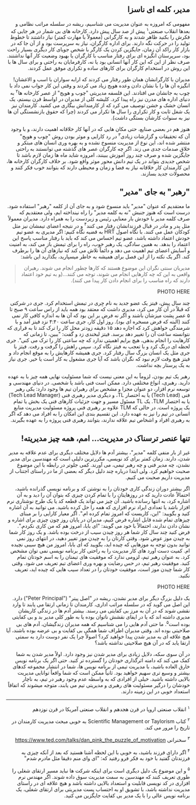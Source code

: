 <div dir="rtl">

## مدیر، کلمه ای ناسزا

مفهومی که امروزه به عنوان مدیریت می شناسیم، ریشه در سلسله مراتب نظامی و بعدها انقلاب صنعتی<sup>۱</sup> پیش از صد سال پیش دارد. کارخانه های بی شمار در هر جایی که فکرش را بکنید ظاهر شدند و به کارگرانی (معمولاً با مهارت کمتر) نیاز داشتند تا خطوط تولید را در حرکت نگه دارند. برای اداره کارگران، نیاز به سرپرست بود و از آن جا که در بازار کار راکد آن زمان، جایگزین کردن یک کارگر با شخص جویای کار دیگری بسیار راحت بود، سرپرستان انگیزه ای برای رفتار مناسب با کارگران یا بهبود وضعیت کار آنها نداشتند. صرف نظر از این که این کار آنها انسانی بود یا نه، کارفرمایان به راحتی و برای سال ها با این روش در استخدام کارگران برای کارهای ساده و تکراری موفق عمل کردند. 

مدیران با کارگرانشان همان طور رفتار می کردند که ارابه سواران با اسب و الاغشان! انگیزه آن ها را با نشان دادن وعده هویج زیاد می کردند و وقتی این کار جواب نمی داد با چوب به جانشان می افتادند. این فلسفه مدیریتی "چوب و هویج" از عصر کارخانه ها<sup>۲</sup> به دنیای اداره های مدرن نیز راه پیدا کرد. کلیشه کلی از مدیران در اواسط قرن بیستم، یک انسان خشک و خشن توصیف می کرد که از کارمندانش بیگاری می کشید. کارمندان نیز یک شغل ثابت و کار تکراری را سال ها تکرار می کردند (چرا که حقوق بازنشستگی آن ها نیز به سنوات کارشان بستگی داشت). 

هنوز هم در بعضی صنایع، حتی مکان هایی که در آنها کار خلاقانه اهمیت دارند، و با وجود آن که تحقیقات و گزارشات زیادی<sup>۳</sup> در رد کارایی و موثر بودن روش "چوب و هویج" منتشر شده اند، این نوع از مدیریت منسوخ نشده و به بهره وری انسان های مبتکر و خلاق صدمات جدی می زند. اگر چه کارگران عصر های گذشته می توانستند به راحتی جایگزین شده و صرف چند روز آموزش ببینند، امروزه شاید ماه ها زمان لازم باشد تا شخص جدیدی بتواند در یک تیم دانش محور موثر واقع شود. بر خلاف کارگران کارخانه ها، این کارمندان کار خلاقانه نیاز به فضا و زمان و محیطی دارند که بتوانند خوب فکر کنند و محصولات جدید بسازند. 


## "رهبر" به جای "مدیر"

ما معتقدیم که عنوان "مدیر" باید منسوخ شود و به جای آن از کلمه "رهبر" استفاده شود. درست است که هنوز جنبش "نه به کلمه مدیر" را راه نینداخته ایم، ولی معتقدیم که صرف کلمه مدیر با خودش بار معنایی رئیس و زیردست را به همراه دارد. مدیران معمولاً مثل پدر و مادر در قبال فرزندانشان رفتار می کنند<sup>۴</sup> و در نتیجه اعضای تیمشان نیز مثل کودکان عمل می کنند. با نگاه اصول HRT به قضیه نگاه کنیم: اگر مدیری به عضو تیم خودش اعتماد داشته باشد، عضو تیم احساس می کند که باید با رفتار مناسب پاسخ این اعتماد را بدهد. به همین سادگی. یک رهبر خوب، راه را برای تیمش باز می کند، به امنیت و آسایش اعضای تیم اهمیت می دهد و دائماً تلاش می کند که نیازهای آن ها را برطرف کند. اگر یک نکته را از این فصل برای همیشه به خاطر میسپارید، بگذارید این باشد: 

> مدیریان سنتی نگران این موضوع هستند که کارها چطور انجام می شوند. رهبران واقعی به این که چه کارهایی انجام می شوند، توجه می کنند…(و به تیم خود اعتماد دارند که راه مناسب را برای انجام دادن کار پیدا می کنند). 

PHOTO HERE 

چند سال پیش، فیتز یک عضو جدید به نام جِری در تیمش استخدام کرد. جری در شرکتی که قبلاً در آن کار می کرد، مدیری داشت که معتقد بود همه باید از راس ساعت ۹ صبح تا ۵ عصر پشت میزشان باشند و اگر نه فرض بر این بود که آن ها به اندازه کافی کار نمی کنند (البته که فرض مسخره ای بود). روز اول کار، جری ساعت ۴:۴۰ نزد فیتز آمد و با شرمندگی خواهش کرد که اجازه دهد ۱۵ دقیقه زودتر محل کار را ترک کند تا به قراری که نتوانسته ساعت آن را تغییر دهد برسد. فیتز لبخندی زد و گفت: "ببین، تا زمانی که کارهایت را انجام بدهی، هیچ برایم اهمیتی ندارد که چه ساعتی کار را ترک می کنی". جری لحظه ای درنگ کرد و با تعجب به فیتز نگاه کرد. سپس راهش را گرفت و رفت. فیتز با جری مثل یک انسان بزرگ سال رفتار کرد. جری همیشه کارهایش را به موقع انجام داد و فیتز هیچ وقت لازم نبود که نگران باشد که آیا جری مشغول به کار است یا خیر. جری نیاز به یک پرستار بچه نداشت. 

رهبر یک تیم بودن، لزوماً به این معنی نیست که شما مسئولیت نهایی همه چیز با به عهده دارید. رهبری، انواع مختلفی دارد. ممکن است فنی باشد یا شخصی. در دنیای مهندسی و توسعه نرم افزار، دو عنوان مجزا و مشخص برای رهبران تیم ها وجود دارد: یکی رهبر فنی (Tech Lead) یا به اختصار TL، و دیگری مدیر رهبری فنی (Tech Lead Manager) یا به اختصار TLM. یک TL مسئول مسیر و جهت جزئیات کارهای فنی یک بخش یا تمام یک پروژه است. در حالی که TLM علاوه بر رهبری فنی پروژه مسئولیت مدیریت منابع انسانی در تیم را نیز به عهده دارد. این تقسیم بندی این امکان را به افراد می دهد که اگر به رهبری افراد و اشخاص تیم علاقه ندارند، بتوانند رهبری فنی پروژه را به عهده بگیرند. 

## تنها عنصر ترسناک در مدیریت… امم، همه چیز مدیریته! 

غیر از بار منفی کلمه "مدیر"، بیشتر آدم ها دلایل مختلف دیگری برای عدم علاقه به مدیر شدن، دارند. زمان کمتر برای کد نویسی، مکررترین دلیلی است که مهندسین برای مدیر نشدن، چه مدیر فنی و چه رهبر تیمی، می آورند. کمی جلوتر در رابطه با این موضوع صحبت خواهیم کرد. ولی ابتدا درباره چند دلیل دیگر که بعضی از ما در راستای اجتناب از مدیریت داریم صحبت می کنیم. 

اگر بیشتر دوران زندگی کاری خودتان را به نوشتن کد و برنامه نویسی گذرانده باشید، احتمالاً عادت دارید که در روزهایتان را با تمام کردن چیزی که بتوان آن را دید و به آن اشاره کرد، به انتها رسانده باشید. آن چیز می تواند یک قطعه کد یا یک طرح نوشتاری نرم افزار باشد یا تعدادی ایراد نرم افزاری که همه را حل کرده باشید. می توانید به آن اشاره کنید و بگویید: "این، کاریست که امروز تمام کرده ام.". اگر معیار کارایی را بر مبنای چیزهای تمام شده قابل اشاره فرض کنیم، مدیران در پایان روز چون چیزی برای اشاره و نشان دادن ندارند، احتمالاً با خود می گویند: "ای بابا، امروز هم که من کاری نکردم.". فرض کنید چند سال کار شما هر روز چیدن سیب از درخت بوده باشد. و یک روز کار شما به چیدن موز عوض شود. وقتی کارتان را به چیدن موز تغییر دهید، در انتهای روز نمی توانید بدون توجه به موزهایی که چیده اید، بگویید که ای بابا، امروز من هیچ سیبی نچیده ام. کمیت دست آورد های کار مدیریت را به راحتی کار برنامه نویسی نمی توان مشخص کرد. به عنوان رهبر تیم، لزومی ندارد که موفقیت های تیمتان را به اسم خودتان تمام کنید. موفقیت رهبر تیم، در حس رضایت و بهره وری اعضای تیم تعریف می شود. وقتی کار شما چیدن موز است، موفقیت خودتان را در تعداد سیب هایی که چیده اید، تعریف نکنید. 

PHOTO HERE

یک دلیل بزرگ دیگر برای مدیر نشدن، ریشه در "اصل پیتر" ("Peter Principal") دارد. این اصل می گوید که در سلسله مراتب اداری، کارمندان تا زمانی ارتقا می یابند تا وارد نقشی شوند که در آن به مرز بی کفایتی می رسند. بیشتر آدم ها در زندگی کاریشان مدیری داشته اند که یا در ایفای نقشش ناتوان بوده یا به طور کلی مدیر بد و بی کفایتی بوده است<sup>۵</sup>. ما حتی آدم هایی را می شناسیم که همه مدیران زندگیشان، آدم های بی صلاحیتی بوده اند. وقتی مدیران اطراف شما همگی بی کفایت و بی عرضه بوده باشند، آیا هیچ علاقه ای به مدیر شدن پیدا خواهید کرد؟ اصولاً چرا یک نفر دوست دارد به سمتی ارتقا یابد که در آن هیچ صلاحیتی نداشته باشد؟ 

در آن سوی سکه، دلایل زیادی برای مدیر شدن نیز وجود دارد. اولاً مدیر شدن به شما کمک می کند که دامنه اثرگذاری خودتان را گسترده تر کنید. حتی اگر یک برنامه نویس خارق العاده باشید، با مدیریت تیمی از برنامه نویس ها، شما در انتشار مجموعه کدهای بیشتر و وسیع تری سهیم خواهید بود. ثانیاً ممکن است که شما واقعاً توانایی مدیریت بالایی داشته باشید. خیلی از افرادی که به واسطه عدم وجود رهبر در تیم، به ناچار خودشان را درگیر مسئولیت های رهبری و مدیریتی تیم می یابند، متوجه میشوند که اتفاقاً استعداد خوبی در این زمینه دارند. 

------
<sup>۱</sup>
انقلاب صنعتی اروپا در قرن هجدهم و انقلاب صنعتی آمریکا در قرن نوزدهم

<sup>۲</sup>
کتاب Scientific Management or Taylorism به خوبی مبحث مدیریت کارمندان در تاریخ را مرور می کند. 

<sup>۳</sup>
سخنرانی https://www.ted.com/talks/dan_pink_the_puzzle_of_motivation

<sup>۴</sup>
اگر دارای فرزند باشید، به خوبی با این لحظه آشنا هستید که بعد از آنکه چیزی به فرزندتان گفتید با خود به فکر فرو رفتید که: "ای وای منم دقیقا مثل مادرم شدم"

<sup>۵</sup>
و این موضوع یک دلیل دیگری است برای اینکه شرکت ها نباید مسیر ارتقای شغلی را طوری تعریف کنند که مهندسین به سمت مدیریت سوق داده شوند. اگر مهندس نرم افزاری در کد نویسی قابلیت و استعداد بالایی داشته باشد و هیچ علاقه ای در راستای مدیریت نداشته باشد، با تشویق او به احتساب پست مدیریتی برای ارتقای شغلی، یک برنامه نویس عالی را با یک مدیر بی کفایت جایگزین می کنید. 


</div>
